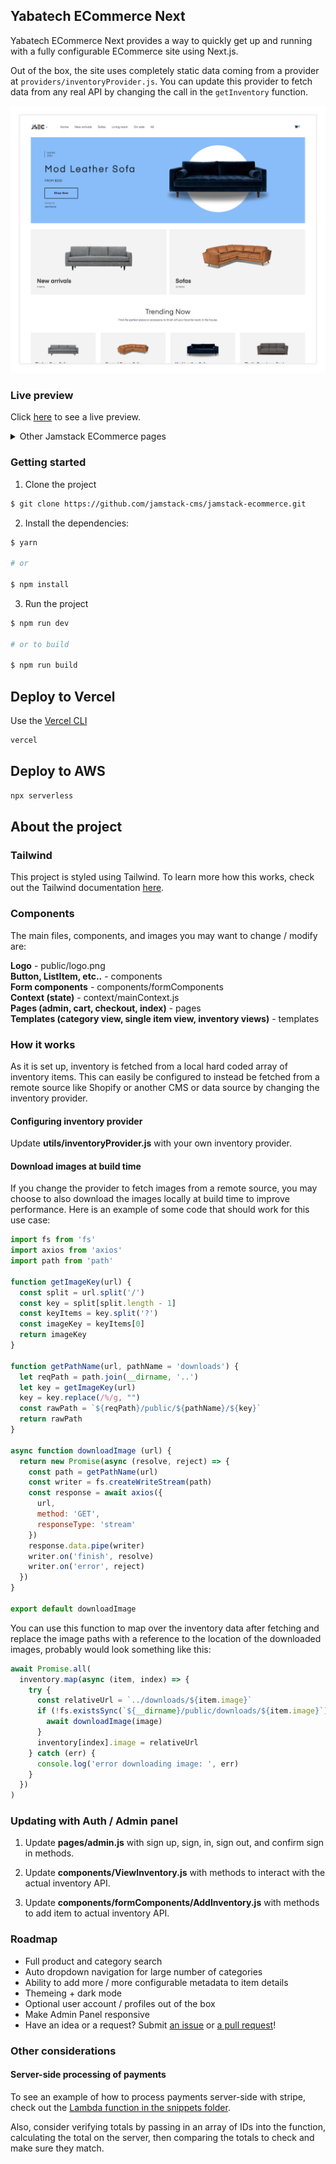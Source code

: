 ## Yabatech ECommerce Next

Yabatech ECommerce Next provides a way to quickly get up and running with a fully configurable ECommerce site using Next.js.

Out of the box, the site uses completely static data coming from a provider at `providers/inventoryProvider.js`. You can update this provider to fetch data from any real API by changing the call in the `getInventory` function.

![Home](example-images/1.png)

### Live preview

Click [here](https://www.jamstackecommerce.dev/) to see a live preview.

<details>
  <summary>Other Jamstack ECommerce pages</summary>

### Category view
![Category view](example-images/2.png)

### Item view
![Item view](example-images/3.png)

### Cart view
![Cart view](example-images/4.png)

### Admin panel
![Admin panel](example-images/5.png)
</details>

### Getting started

1. Clone the project

```sh
$ git clone https://github.com/jamstack-cms/jamstack-ecommerce.git
```

2. Install the dependencies:

```sh
$ yarn

# or

$ npm install
```

3. Run the project

```sh
$ npm run dev

# or to build

$ npm run build
```

## Deploy to Vercel

Use the [Vercel CLI](https://vercel.com/download)

```sh
vercel
```

## Deploy to AWS

```sh
npx serverless
```

## About the project

### Tailwind

This project is styled using Tailwind. To learn more how this works, check out the Tailwind documentation [here](https://tailwindcss.com/docs).

### Components

The main files, components, and images you may want to change / modify are:

__Logo__ - public/logo.png   
__Button, ListItem, etc..__ - components   
__Form components__ - components/formComponents   
__Context (state)__ - context/mainContext.js   
__Pages (admin, cart, checkout, index)__ - pages   
__Templates (category view, single item view, inventory views)__ - templates   

### How it works

As it is set up, inventory is fetched from a local hard coded array of inventory items. This can easily be configured to instead be fetched from a remote source like Shopify or another CMS or data source by changing the inventory provider.

#### Configuring inventory provider

Update __utils/inventoryProvider.js__ with your own inventory provider.

#### Download images at build time

If you change the provider to fetch images from a remote source, you may choose to also download the images locally at build time to improve performance. Here is an example of some code that should work for this use case:

```javascript
import fs from 'fs'
import axios from 'axios'
import path from 'path'

function getImageKey(url) {
  const split = url.split('/')
  const key = split[split.length - 1]
  const keyItems = key.split('?')
  const imageKey = keyItems[0]
  return imageKey
}

function getPathName(url, pathName = 'downloads') {
  let reqPath = path.join(__dirname, '..')
  let key = getImageKey(url)
  key = key.replace(/%/g, "")
  const rawPath = `${reqPath}/public/${pathName}/${key}`
  return rawPath
}

async function downloadImage (url) {
  return new Promise(async (resolve, reject) => {
    const path = getPathName(url)
    const writer = fs.createWriteStream(path)
    const response = await axios({
      url,
      method: 'GET',
      responseType: 'stream'
    })
    response.data.pipe(writer)
    writer.on('finish', resolve)
    writer.on('error', reject)
  })
}

export default downloadImage
```

You can use this function to map over the inventory data after fetching and replace the image paths with a reference to the location of the downloaded images, probably would look something like this:

```javascript
await Promise.all(
  inventory.map(async (item, index) => {
    try {
      const relativeUrl = `../downloads/${item.image}`
      if (!fs.existsSync(`${__dirname}/public/downloads/${item.image}`)) {
        await downloadImage(image)
      }
      inventory[index].image = relativeUrl
    } catch (err) {
      console.log('error downloading image: ', err)
    }
  })
)
```

### Updating with Auth / Admin panel

1. Update __pages/admin.js__ with sign up, sign, in, sign out, and confirm sign in methods.

2. Update __components/ViewInventory.js__ with methods to interact with the actual inventory API.

3. Update __components/formComponents/AddInventory.js__ with methods to add item to actual inventory API.

### Roadmap

- Full product and category search
- Auto dropdown navigation for large number of categories
- Ability to add more / more configurable metadata to item details
- Themeing + dark mode
- Optional user account / profiles out of the box
- Make Admin Panel responsive
- Have an idea or a request? Submit [an issue](https://github.com/jamstack-cms/jamstack-ecommerce/issues) or [a pull request](https://github.com/jamstack-cms/jamstack-ecommerce/pulls)!

### Other considerations

#### Server-side processing of payments

To see an example of how to process payments server-side with stripe, check out the [Lambda function in the snippets folder](https://github.com/jamstack-cms/jamstack-ecommerce/blob/next/snippets/lambda.js).

Also, consider verifying totals by passing in an array of IDs into the function, calculating the total on the server, then comparing the totals to check and make sure they match.
